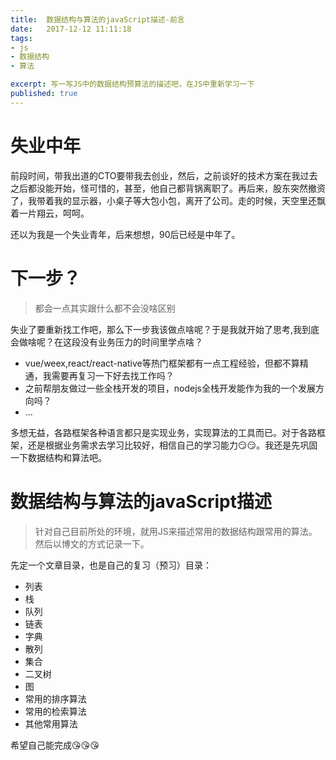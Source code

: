 ```yaml
---
title:  数据结构与算法的javaScript描述-前言
date:   2017-12-12 11:11:18
tags:
- js
- 数据结构
- 算法

excerpt: 写一写JS中的数据结构预算法的描述吧，在JS中重新学习一下
published: true
---
```


# 失业中年
前段时间，带我出道的CTO要带我去创业，然后，之前谈好的技术方案在我过去之后都没能开始，怪可惜的，甚至，他自己都背锅离职了。再后来，股东突然撤资了，我带着我的显示器，小桌子等大包小包，离开了公司。走的时候，天空里还飘着一片翔云，呵呵。

还以为我是一个失业青年，后来想想，90后已经是中年了。

# 下一步？
> 都会一点其实跟什么都不会没啥区别

失业了要重新找工作吧，那么下一步我该做点啥呢？于是我就开始了思考,我到底会做啥呢？在这段没有业务压力的时间里学点啥？

* vue/weex,react/react-native等热门框架都有一点工程经验，但都不算精通，我需要再复习一下好去找工作吗？
* 之前帮朋友做过一些全栈开发的项目，nodejs全栈开发能作为我的一个发展方向吗？
* ...

多想无益，各路框架各种语言都只是实现业务，实现算法的工具而已。对于各路框架，还是根据业务需求去学习比较好，相信自己的学习能力😏😏。我还是先巩固一下数据结构和算法吧。

# 数据结构与算法的javaScript描述
> 针对自己目前所处的环境，就用JS来描述常用的数据结构跟常用的算法。
> 然后以博文的方式记录一下。

先定一个文章目录，也是自己的复习（预习）目录：

* 列表
* 栈
* 队列
* 链表
* 字典
* 散列
* 集合
* 二叉树
* 图
* 常用的排序算法
* 常用的检索算法
* 其他常用算法

希望自己能完成😘😘😘

 
 
